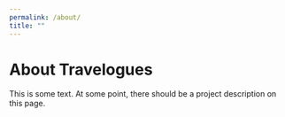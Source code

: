 ```yaml
---
permalink: /about/
title: ""
---
```


# About Travelogues

This is some text. At some point, there should be a project description on this page.
